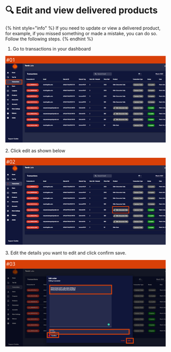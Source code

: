 # 🔍 Edit and view delivered products

{% hint style="info" %}
If you need to update or view a delivered product, for example, if you missed something or made a mistake, you can do so. Follow the following steps.
{% endhint %}

1. Go to transactions in your dashboard

![](<../.gitbook/assets/1 (62) (7).png>)

2\. Click edit as shown below

![](<../.gitbook/assets/1 (63) (9).png>)

3\. Edit the details you want to edit and click confirm save.

![](<../.gitbook/assets/1 (64) (6).png>)
